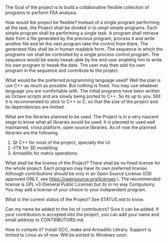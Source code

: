 The Goal of the project is to build a collaborative flexible collection of programs to perform FEA analysis.

How would the project be flexible?
 Instead of a single program performing all the task, the Project shall be divided in to small simple programs. Each simple program shall be performing a single task. A program shall retrieve data from a file generated by the previous program, process it and write another file and let the next program take the control from there. The generated files shall be in human readable form. The sequence in which the programs run shall be controlled by a single process control program. The sequence would be easily tweak-able by the end user enabling him to write his own program to tweak the data. The user may then add his own program in the sequence and contribute to the project.
 
What would be the preferred programming language used?
 Well the plan is use C++ as much as possible. But nothing is fixed. You may use whatever language you are comfortable with. The initial programs have been written as Octave scripts and are slowly being ported to C++. So its up to you. Still it is recommended to stick to C++ or C, so that the size of the project and its dependencies are limited.
 
What are the libraries planned to be used.
 The Project is in a very nascent stage to know what all libraries would be used. It is planned to used well maintained, cross platform, open source libraries. As of now the planned libraries are the following.
 1. Qt C++ for most of the project, specially the UI.
 2. VTK for 3D modelling.
 3. Armadillo for matrix operations.
 
What shall be the license of the Project?
 There shall be no fixed license for the whole project. Each program may have its own preferred license. Although contributions should be only in an Open Source License (OSI approved ONLY, see https://opensource.org/licenses ). The recommended license is GPL v3 (General Public License) but its in no way Compulsory. You may add a license of your choice to your independent program.
 
What is the current status of the Project?
 See STATUS.md to know.
 
Can my name be added to the list of contributors?
 Sure it can be added. If your contribution is accepted into the project, you can add your name and email address to CONTRIBUTORS.md.
 
How to compile it?
 Install GCC, make and Armadillo Library. Support is limited to Linux as of now. Will be ported to Windows soon.
 
 

